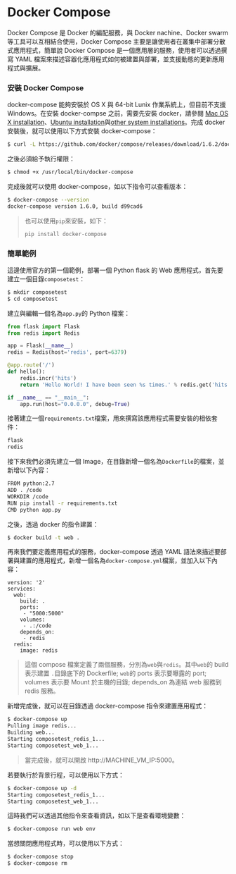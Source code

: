 # Docker Compose
Docker Compose 是 Docker 的編配服務，與 Docker nachine、Docker swarm等工具可以互相結合使用，Docker Compose 主要是讓使用者在叢集中部署分散式應用程式，簡單說 Docker Compose 是一個應用層的服務，使用者可以透過撰寫 YAML 檔案來描述容器化應用程式如何被建置與部署，並支援動態的更新應用程式與擴展。

### 安裝 Docker Compose
docker-compose 能夠安裝於 OS X 與 64-bit Lunix 作業系統上，但目前不支援 Windows。在安裝 docker-compse 之前，需要先安裝 docker，請參閱 [Mac OS X installation](https://docs.docker.com/engine/installation/mac/)、[Ubuntu installation](https://docs.docker.com/engine/installation/ubuntulinux/)與[other system installations](https://docs.docker.com/engine/installation/)。完成 docker 安裝後，就可以使用以下方式安裝 docker-compose：
```sh
$ curl -L https://github.com/docker/compose/releases/download/1.6.2/docker-compose-`uname -s`-`uname -m` > /usr/local/bin/docker-compose
```

之後必須給予執行權限：
```sh
$ chmod +x /usr/local/bin/docker-compose
```

完成後就可以使用 docker-compose，如以下指令可以查看版本：
```sh
$ docker-compose --version
docker-compose version 1.6.0, build d99cad6
```
> 也可以使用```pip```來安裝，如下：
> ```sh
> pip install docker-compose
> ```

### 簡單範例
這邊使用官方的第一個範例，部署一個 Python flask 的 Web 應用程式，首先要建立一個目錄```composetest```：
```sh
$ mkdir composetest
$ cd composetest
```

建立與編輯一個名為```app.py```的 Python 檔案：
```py
from flask import Flask
from redis import Redis

app = Flask(__name__)
redis = Redis(host='redis', port=6379)

@app.route('/')
def hello():
    redis.incr('hits')
    return 'Hello World! I have been seen %s times.' % redis.get('hits')

if __name__ == "__main__":
    app.run(host="0.0.0.0", debug=True)
```

接著建立一個```requirements.txt```檔案，用來撰寫該應用程式需要安裝的相依套件：
```sh
flask
redis
```

接下來我們必須先建立一個 Image，在目錄新增一個名為```Dockerfile```的檔案，並新增以下內容：
```sh
FROM python:2.7
ADD . /code
WORKDIR /code
RUN pip install -r requirements.txt
CMD python app.py
```

之後，透過 docker 的指令建置：
```sh
$ docker build -t web .
```

再來我們要定義應用程式的服務，docker-compose 透過 YAML 語法來描述要部署與建置的應用程式，新增一個名為```docker-compose.yml```檔案，並加入以下內容：
```
version: '2'
services:
  web:
    build: .
    ports:
     - "5000:5000"
    volumes:
     - .:/code
    depends_on:
     - redis
  redis:
    image: redis
```
> 這個 compose 檔案定義了兩個服務，分別為```web```與```redis```。其中```web```的 build 表示建置 ```.```目錄底下的 Dockerfile; ```web```的 ports 表示要曝露的 port; volumes 表示要 Mount 於主機的目錄; depends_on 為連結 web 服務到 redis 服務。

新增完成後，就可以在目錄透過 docker-compose 指令來建置應用程式：
```sh
$ docker-compose up
Pulling image redis...
Building web...
Starting composetest_redis_1...
Starting composetest_web_1...
```
> 當完成後，就可以開啟 http://MACHINE_VM_IP:5000。

若要執行於背景行程，可以使用以下方式：
```sh
$ docker-compose up -d
Starting composetest_redis_1...
Starting composetest_web_1...
```

這時我們可以透過其他指令來查看資訊，如以下是查看環境變數：
```sh
$ docker-compose run web env
```

當想關閉應用程式時，可以使用以下方式：
```sh
$ docker-compose stop
$ docker-compose rm
```
